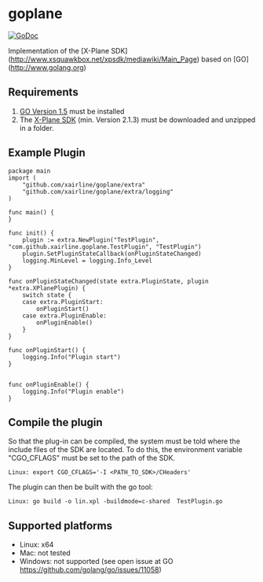# goplane
[![GoDoc](https://godoc.org/github.com/xairline/goplane?status.svg)](https://godoc.org/github.com/xairline/goplane)

Implementation of the [X-Plane SDK] (http://www.xsquawkbox.net/xpsdk/mediawiki/Main_Page) based on [GO] (http://www.golang.org)

## Requirements

1. [GO Version 1.5](http://www.golang.org) must be installed
2. The [X-Plane SDK](http://www.xsquawkbox.net/xpsdk/mediawiki/Main_Page) (min. Version 2.1.3) must be downloaded and unzipped in a folder.

## Example Plugin
```
package main
import (
	"github.com/xairline/goplane/extra"
	"github.com/xairline/goplane/extra/logging"
)

func main() {
}

func init() {
	plugin := extra.NewPlugin("TestPlugin", "com.github.xairline.goplane.TestPlugin", "TestPlugin")
	plugin.SetPluginStateCallback(onPluginStateChanged)
	logging.MinLevel = logging.Info_Level
}

func onPluginStateChanged(state extra.PluginState, plugin *extra.XPlanePlugin) {
	switch state {
	case extra.PluginStart:
		onPluginStart()
	case extra.PluginEnable:
		onPluginEnable()
	}
}

func onPluginStart() {
	logging.Info("Plugin start")
}


func onPluginEnable() {
	logging.Info("Plugin enable")
}
```

## Compile the plugin

So that the plug-in can be compiled, the system must be told where the include files of the SDK are located.
To do this, the environment variable "CGO_CFLAGS" must be set to the path of the SDK.

```
Linux: export CGO_CFLAGS='-I <PATH_TO_SDK>/CHeaders'
```

The plugin can then be built with the go tool:

```
Linux: go build -o lin.xpl -buildmode=c-shared  TestPlugin.go
```

## Supported platforms

- Linux: x64
- Mac: not tested
- Windows: not supported (see open issue at GO https://github.com/golang/go/issues/11058)

